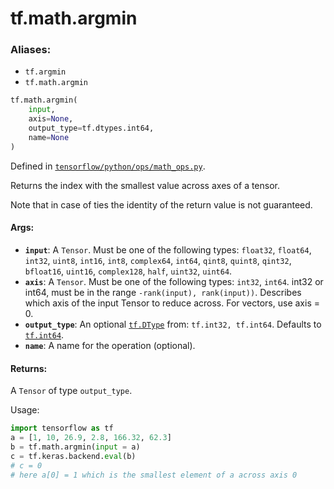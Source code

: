 <div itemscope itemtype="http://developers.google.com/ReferenceObject">
<meta itemprop="name" content="tf.math.argmin" />
<meta itemprop="path" content="Stable" />
</div>

# tf.math.argmin

### Aliases:

* `tf.argmin`
* `tf.math.argmin`

``` python
tf.math.argmin(
    input,
    axis=None,
    output_type=tf.dtypes.int64,
    name=None
)
```



Defined in [`tensorflow/python/ops/math_ops.py`](/code/stable/tensorflow/python/ops/math_ops.py).

Returns the index with the smallest value across axes of a tensor.

Note that in case of ties the identity of the return value is not guaranteed.

#### Args:

* <b>`input`</b>: A `Tensor`. Must be one of the following types: `float32`, `float64`,
    `int32`, `uint8`, `int16`, `int8`, `complex64`, `int64`, `qint8`,
    `quint8`, `qint32`, `bfloat16`, `uint16`, `complex128`, `half`, `uint32`,
    `uint64`.
* <b>`axis`</b>: A `Tensor`. Must be one of the following types: `int32`, `int64`.
    int32 or int64, must be in the range `-rank(input), rank(input))`.
    Describes which axis of the input Tensor to reduce across. For vectors,
    use axis = 0.
* <b>`output_type`</b>: An optional <a href="../../tf/dtypes/DType.md"><code>tf.DType</code></a> from: `tf.int32, tf.int64`. Defaults to
    <a href="../../tf/dtypes.md#int64"><code>tf.int64</code></a>.
* <b>`name`</b>: A name for the operation (optional).


#### Returns:

  A `Tensor` of type `output_type`.

Usage:
```python
import tensorflow as tf
a = [1, 10, 26.9, 2.8, 166.32, 62.3]
b = tf.math.argmin(input = a)
c = tf.keras.backend.eval(b)
# c = 0
# here a[0] = 1 which is the smallest element of a across axis 0
```